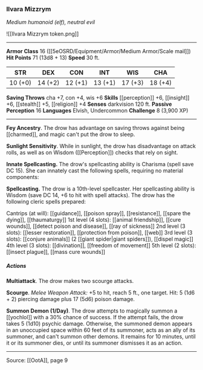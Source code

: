 ### Ilvara Mizzrym
_Medium humanoid (elf), neutral evil_

![[Ilvara Mizzrym token.png]]


---

**Armor Class** 16 ([[5eOSRD/Equipment/Armor/Medium Armor/Scale mail]])
**Hit Points** 71 (13d8 + 13)
**Speed** 30 ft.

| STR     | DEX     | CON     | INT     | WIS     | CHA     |
|---------|---------|---------|---------|---------|---------|
| 10 (+0) | 14 (+2) | 12 (+1) | 13 (+1) | 17 (+3) | 18 (+4) |

**Saving Throws** cha +7, con +4, wis +6
**Skills** [[perception]] +6, [[insight]] +6, [[stealth]] +5, [[religion]] +4
**Senses** darkvision 120 ft.
**Passive Perception** 16
**Languages** Elvish, Undercommon
**Challenge** 8 (3,900 XP)

---

**Fey Ancestry**. The drow has advantage on saving throws against being [[charmed]], and magic can't put the drow to sleep.

**Sunlight Sensitivity**. While in sunlight, the drow has disadvantage on attack rolls, as well as on Wisdom ([[Perception]]) checks that rely on sight.

**Innate Spellcasting.** The drow's spellcasting ability is Charisma (spell save DC 15). She can innately cast the following spells, requiring no material components:

**Spellcasting.** The drow is a 10th-level spellcaster. Her spellcasting ability is Wisdom (save DC 14, +6 to hit with spell attacks). The drow has the following cleric spells prepared:

Cantrips (at will): [[guidance]], [[poison spray]], [[resistance]], [[spare the dying]], [[thaumaturgy]]
1st level (4 slots): [[animal friendship]], [[cure wounds]], [[detect poison and disease]], [[ray of sickness]]
2nd level (3 slots): [[lesser restoration]], [[protection from poison]], [[web]]
3rd level (3 slots): [[conjure animals]] (2 [[giant spider|giant spiders]]), [[dispel magic]]
4th level (3 slots): [[divination]], [[freedom of movement]]
5th level (2 slots): [[insect plague]], [[mass cure wounds]]

##### Actions
**Multiattack**. The drow makes two scourge attacks.

**Scourge**. _Melee Weapon Attack:_ +5 to hit, reach 5 ft., one target. Hit: 5 (1d6 + 2) piercing damage plus 17 (5d6) poison damage.

**Summon Demon (1/Day)**. The drow attempts to magically summon a [[yochlol]] with a 30% chance of success. If the attempt fails, the drow takes 5 (1d10) psychic damage. Otherwise, the summoned demon appears in an unoccupied space within 60 feet of its summoner, acts as an ally of its summoner, and can't summon other demons. It remains for 10 minutes, until it or its summoner dies, or until its summoner dismisses it as an action.


---

Source: [[OotA]], page 9